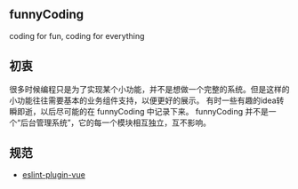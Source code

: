 ## funnyCoding
coding for fun, coding for everything

## 初衷
很多时候编程只是为了实现某个小功能，并不是想做一个完整的系统。但是这样的小功能往往需要基本的业务组件支持，以便更好的展示。
有时一些有趣的idea转瞬即逝，以后尽可能的在 funnyCoding 中记录下来。
funnyCoding 并不是一个“后台管理系统”，它的每一个模块相互独立，互不影响。

## 规范
- [eslint-plugin-vue](https://vuejs.github.io/eslint-plugin-vue/)
